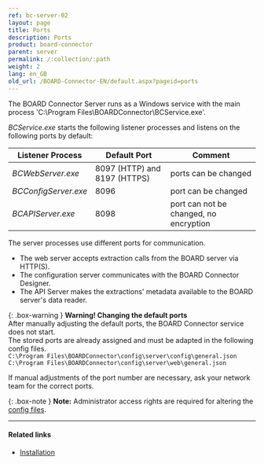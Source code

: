 ```yaml
---
ref: bc-server-02
layout: page
title: Ports
description: Ports
product: board-connector
parent: server
permalink: /:collection/:path
weight: 2
lang: en_GB
old_url: /BOARD-Connector-EN/default.aspx?pageid=ports
---
```

The BOARD Connector Server runs as a Windows service with the main process 'C:\Program Files\BOARDConnector\BCService.exe'. 

*BCService.exe* starts the following listener processes and listens on the following ports by default:

Listener Process| Default Port | Comment
------------ | ------------- | -------------
*BCWebServer.exe* | 8097 (HTTP) and 8197 (HTTPS) | ports can be changed
*BCConfigServer.exe* | 8096 | port can be changed
*BCAPIServer.exe* | 8098 | port can not be changed, no encryption

The server processes use different ports for communication.
- The web server accepts extraction calls from the BOARD server via HTTP(S).
- The configuration server communicates with the BOARD Connector Designer.
- The API Server makes the extractions' metadata available to the BOARD server's data reader.

{: .box-warning }
**Warning! Changing the default ports**<br>
After manually adjusting the default ports, the BOARD Connector service does not start.<br>
The stored ports are already assigned and must be adapted in the following config files.<br>
`C:\Program Files\BOARDConnector\config\server\config\general.json`<br>
`C:\Program Files\BOARDConnector\config\server\web\general.json`

If manual adjustments of the port number are necessary, ask your network team for the correct ports.

{: .box-note }
**Note:** Administrator access rights are required for altering the [config files](../introduction/installation-and-update#program-directory-files).

*****
#### Related links
 - [Installation](../introduction/installation-and-update)

